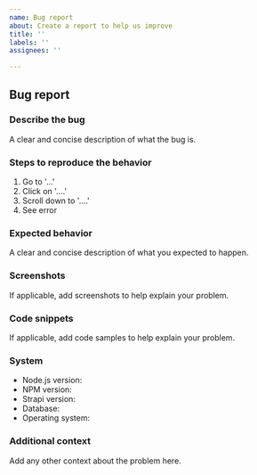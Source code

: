 ```yaml
---
name: Bug report
about: Create a report to help us improve
title: ''
labels: ''
assignees: ''

---
```


<!--
Hello 👋 Thank you for submitting an issue.

Before you start, please make sure your issue is understandable and reproducible.
To make your issue readable make sure you use valid Markdown syntax.

https://guides.github.com/features/mastering-markdown/

Please ensure you have also read and understand the contributing guide.

https://github.com/strapi/strapi/blob/master/CONTRIBUTING.md#reporting-an-issue
-->

## Bug report

### Describe the bug

A clear and concise description of what the bug is.

### Steps to reproduce the behavior

1. Go to '...'
2. Click on '....'
3. Scroll down to '....'
4. See error

### Expected behavior

A clear and concise description of what you expected to happen.

### Screenshots

If applicable, add screenshots to help explain your problem.

### Code snippets

If applicable, add code samples to help explain your problem.

### System

- Node.js version: <!-- Please ensure you are using the Node LTS version (v12, v14, v16) -->
- NPM version:
- Strapi version: <!-- v3 is not supported unless it is a critical/high security issue -->
- Database:
- Operating system:

### Additional context

Add any other context about the problem here.
